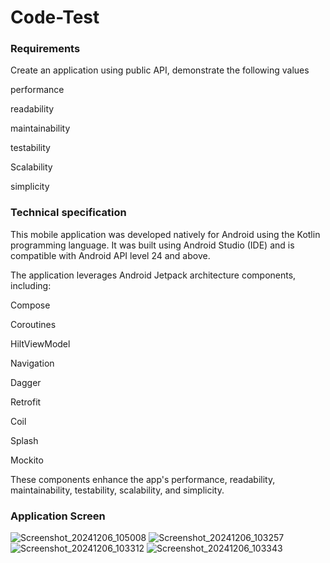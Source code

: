 # Code-Test

### Requirements
Create an application using public API, demonstrate the following values
 
performance 

readability

maintainability

testability

Scalability

simplicity

### Technical specification
This mobile application was developed natively for Android using the Kotlin programming language. It was built using Android Studio (IDE) and is compatible with Android API level 24 and above.

The application leverages Android Jetpack architecture components, including:

Compose

Coroutines

HiltViewModel

Navigation

Dagger

Retrofit

Coil

Splash

Mockito

These components enhance the app's performance, readability, maintainability, testability, scalability, and simplicity.

### Application Screen
![Screenshot_20241206_105008](https://github.com/user-attachments/assets/7620d400-fb41-4531-b63b-3bceb3ed3cb4)
![Screenshot_20241206_103257](https://github.com/user-attachments/assets/52761d9b-a4e8-482b-be00-b6984c27b27a)
![Screenshot_20241206_103312](https://github.com/user-attachments/assets/4e77b23c-86bc-40e4-862f-e78d1770587c)
![Screenshot_20241206_103343](https://github.com/user-attachments/assets/f0593da2-5fa0-4bc2-8521-3e8dd04eaa82)
